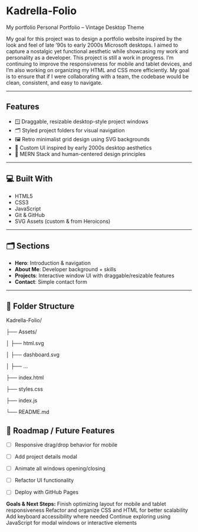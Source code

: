 # Kadrella-Folio
My portfolio
Personal Portfolio – Vintage Desktop Theme

My goal for this project was to design a portfolio website inspired by the look and feel of late ’90s to early 2000s Microsoft desktops. I aimed to capture a nostalgic yet functional aesthetic while showcasing my work and personality as a developer.
This project is still a work in progress. I’m continuing to improve the responsiveness for mobile and tablet devices, and I’m also working on organizing my HTML and CSS more efficiently. My goal is to ensure that if I were collaborating with a team, the codebase would be clean, consistent, and easy to navigate.

---

## Features

- 🪟 Draggable, resizable desktop-style project windows  
- 🗂️ Styled project folders for visual navigation  
- 🖼️ Retro minimalist grid design using SVG backgrounds  
- 🎨 Custom UI inspired by early 2000s desktop aesthetics  
- 🧩 MERN Stack and human-centered design principles

---

## 💻 Built With

- HTML5  
- CSS3  
- JavaScript  
- Git & GitHub  
- SVG Assets (custom & from Heroicons)

---

## 🗂️ Sections

- **Hero**: Introduction & navigation  
- **About Me**: Developer background + skills  
- **Projects**: Interactive window UI with draggable/resizable features  
- **Contact**: Simple contact form

---

## 📁 Folder Structure


Kadrella-Folio/

├── Assets/

│   ├── html.svg

│   ├── dashboard.svg

│   ├── …

├── index.html

├── styles.css

├── index.js

└── README.md



## 📌 Roadmap / Future Features

- [ ] Responsive drag/drop behavior for mobile  
- [ ] Add project details modal  
- [ ] Animate all windows opening/closing
- [ ] Refactor UI functionality
- [ ] Deploy with GitHub Pages  


****Goals & Next Steps:****
Finish optimizing layout for mobile and tablet responsiveness
Refactor and organize CSS and HTML for better scalability
Add keyboard accessibility where needed
Continue exploring using JavaScript for modal windows or interactive elements
